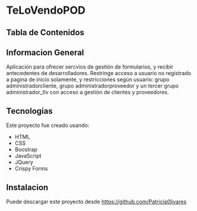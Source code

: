 # TeLoVendoPOD
## Tabla de Contenidos

## Informacion General 
Aplicación para ofrecer sercvios de gestión de formularios, y recibir antecedentes de desarrolladores.
Restringe acceso a usuario no registrado a pagina de inicio solamente, y restricciones según usuario: grupo administradorcliente, grupo administradorproveedor y un tercer grupo administrador_tlv con acceso a gestión de clientes y proveedores.
	
## Tecnologias
Este proyecto fue creado usando:
* HTML
* CSS
* Boostrap
* JavaScript
* JQuery
* Crispy Forms
	
## Instalacion
Puede descargar este proyecto desde https://github.com/Patricia0livares





